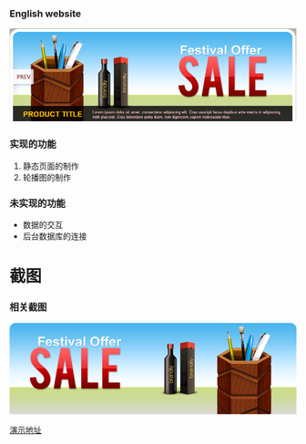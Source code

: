 ### English website
![website](https://github.com/526697296/English-website/blob/master/images/mrz/MrZ_1.png)

### 实现的功能
1. 静态页面的制作
2. 轮播图的制作


### 未实现的功能
*   数据的交互
*   后台数据库的连接

# 截图


### 相关截图
![website](https://github.com/526697296/English-website/blob/master/images/banner/1.png)

[演示地址](https://526697296.github.io/JavaScript-Shopping-site-demo/)
